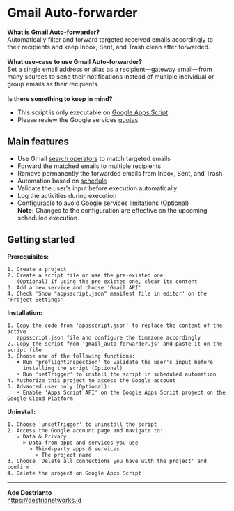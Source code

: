 # Gmail Auto-forwarder<br>
**What is Gmail Auto-forwarder?**<br>
Automatically filter and forward targeted received emails accordingly to their recipients and keep Inbox, Sent, and Trash clean after forwarded.<br>
<br>
**What use-case to use Gmail Auto-forwarder?**<br>
Set a single email address or alias as a recipient—gateway email—from many sources to send their notifications instead of multiple individual or group emails as their recipients.<br>
<br>
**Is there something to keep in mind?**<br>
- This script is only executable on [Google Apps Script](https://www.google.com/script/start)
- Please review the Google services [quotas](https://developers.google.com/apps-script/guides/services/quotas)
## Main features
- Use Gmail [search operators](https://support.google.com/mail/answer/7190) to match targeted emails
- Forward the matched emails to multiple recipients
- Remove permanently the forwarded emails from Inbox, Sent, and Trash
- Automation based on [schedule](https://developers.google.com/apps-script/guides/triggers/installable#time-driven_triggers)
- Validate the user's input before execution automatically
- Log the activities during execution
- Configurable to avoid Google services [limitations](https://developers.google.com/apps-script/reference/gmail/gmail-app#searchquery) (Optional)<br>
  **Note:** Changes to the configuration are effective on the upcoming scheduled execution.
## Getting started
**Prerequisites:**
```
1. Create a project
2. Create a script file or use the pre-existed one
   (Optional) If using the pre-existed one, clear its content
3. Add a new service and choose 'Gmail API'
4. Check 'Show "appsscript.json" manifest file in editor' on the 'Project Settings'
```
**Installation:**
```
1. Copy the code from 'appsscript.json' to replace the content of the active
   appsscript.json file and configure the timezone accordingly
2. Copy the script from 'gmail_auto-forwarder.js' and paste it on the script file
3. Choose one of the following functions:
   • Run 'preflightInspection' to validate the user's input before
     installing the script (Optional)
   • Run 'setTrigger' to install the script in scheduled automation
4. Authorize this project to access the Google account
5. Advanced user only (Optional):
   • Enable 'Apps Script API' on the Google Apps Script project on the Google Cloud Platform
```
**Uninstall:**
```
1. Choose 'unsetTrigger' to uninstall the script
2. Access the Google account page and navigate to:
   > Data & Privacy
     > Data from apps and services you use
       > Third-party apps & services
         > The project name
3. Choose 'Delete all connections you have with the project' and confirm
4. Delete the project on Google Apps Script
```
---
**Ade Destrianto**<br/>
https://destrianetworks.id